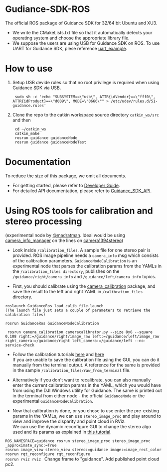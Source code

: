 # Gudiance-SDK-ROS
The official ROS package of Guidance SDK for 32/64 bit Ubuntu and XU3.

- We write the CMakeLists.txt file so that it automatically detects your operating system and choose the appropriate library file.
- We suppose the users are using USB for Guidance SDK on ROS. To use UART for Guidance SDK, plese reference [uart_example](https://github.com/dji-sdk/GuidanceSDK/tree/master/examples/uart_example).

# How to use
1. Setup USB devide rules so that no root privilege is required when using Guidance SDK via USB.
		
		sudo sh -c 'echo "SUBSYSTEM==\"usb\", ATTR{idVendor}==\"fff0\", ATTR{idProduct}==\"d009\", MODE=\"0666\"" > /etc/udev/rules.d/51-guidance.rules'
2. Clone the repo to the catkin workspace source directory `catkin_ws/src` and then 
	
		cd ~/catkin_ws
		catkin_make
		rosrun guidance guidanceNode
		rosrun guidance guidanceNodeTest

# Documentation
To reduce the size of this package, we omit all documents. 

- For getting started, please refer to [Developer Guide](https://github.com/dji-sdk/Guidance-SDK/blob/master/doc/Guides/Developer_Guide/en/DeveloperGuide_en.md).
- For detailed API documentation, please refer to [Guidance_SDK_API](https://github.com/dji-sdk/Guidance-SDK/blob/master/doc/Guidance_SDK_API/Guidance_SDK_API.md).

# Using ROS tools for calibration and stereo processing
(experimental node by [@madratman](https://github.com/madratman/). Ideal would be using [camera_info_manager](http://wiki.ros.org/camera_info_manager) on the lines on [camera1394stereo](http://wiki.ros.org/camera1394stereo))


- Look inside `/calibration_files`. A sample file for one stereo pair is provided. 
ROS image pipeline needs a `camera_info` msg which consists of the calibration parameters. 
`GuidanceNodeCalibration` is an experimental node that parses the calibration params from the YAMLs in the `/calibration_files directory`, publishes on the `/guidance/right/camera_info` and `/guidance/left/camera_info` topics. 

- First, you should calibrate using the [camera_calibration](http://wiki.ros.org/camera_calibration) package, and save the result to the left and right YAML in `/calibration_files` directory. 
```
roslaunch GuidanceRos load_calib_file.launch  
(The launch file just sets a couple of parameters to retrieve the calibration files)

rosrun GuidanceRos GuidanceNodeCalibration  

 rosrun camera_calibration cameracalibrator.py --size 8x6 --square 0.108 right:=/guidance/right/image_raw left:=/guidance/left/image_raw right_camera:=/guidance/right left_camera:=/guidance/left --no-service-check
```        
- Follow the calibration tutorials [here](http://wiki.ros.org/camera_calibration/Tutorials/MonocularCalibration) and [here](http://wiki.ros.org/camera_calibration/Tutorials/StereoCalibration)   
If you are unable to save the calibration file using the GUI, you can do it manually from the terminal output. A reference for the same is provided in the sample `/calibration_files/raw_from_terminal` file. 
 
- Alternatively if you don't want to recalibrate, you can also manually enter the current calibration params in the YAML, which you would have from using the DJI Windows utility for Guidance. The same is printed out in the terminal from either node - the official `GuidanceNode` or the experimental `GuidanceNodeCalibration`.  

- Now that calibration is done, or you chose to use enter the pre-existing params in the YAMLs, we can use `stereo_image_proc` and play around to view and improve the disparity and point cloud in RViz.   
We can use the dynamic reconfigure GUI to change the stereo algo used and its params as explained in [this tutorial](http://wiki.ros.org/stereo_image_proc/Tutorials/ChoosingGoodStereoParameters). 

`ROS_NAMESPACE=guidance rosrun stereo_image_proc stereo_image_proc _approximate_sync:=True`   
`rosrun image_view stereo_view stereo:=guidance image:=image_rect_color`   
`rosrun rqt_reconfigure rqt_reconfigure `     
`rosrun rviz rviz ` Change frame to "guidance". Add published point cloud pc2.
